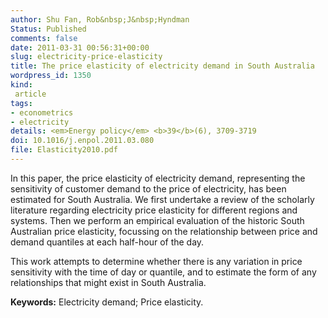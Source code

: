 ```yaml
---
author: Shu Fan, Rob&nbsp;J&nbsp;Hyndman
Status: Published
comments: false
date: 2011-03-31 00:56:31+00:00
slug: electricity-price-elasticity
title: The price elasticity of electricity demand in South Australia
wordpress_id: 1350
kind:
 article
tags:
- econometrics
- electricity
details: <em>Energy policy</em> <b>39</b>(6), 3709-3719
doi: 10.1016/j.enpol.2011.03.080
file: Elasticity2010.pdf
---
```


In this paper, the price elasticity of electricity demand, representing the sensitivity of customer demand to the price of electricity, has been estimated for South Australia. We first undertake a review of the scholarly literature regarding electricity price elasticity for different regions and systems. Then we perform an empirical evaluation of the historic South Australian price elasticity, focussing on the relationship between price and demand quantiles at each half-hour of the day.

This work attempts to determine whether there is any variation in price sensitivity with the time of day or quantile, and to estimate the form of any relationships that might exist in South Australia.

**Keywords:** Electricity demand; Price elasticity.
